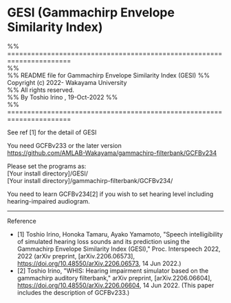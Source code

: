 # GESI   (Gammachirp Envelope Similarity Index)  

%% ======================================================================  
%%  
%% README file for Gammachirp Envelope Similarity Index (GESI) 
%% Copyright (c) 2022-  Wakayama University  
%% All rights reserved.  
%% By Toshio Irino , 19-Oct-2022
%%  
%% ======================================================================  
  
See ref [1] for the detail of GESI  

You need GCFBv233 or the later version  
    https://github.com/AMLAB-Wakayama/gammachirp-filterbank/GCFBv234  

Please set the programs as:   
    [Your install directory]/GESI/  
    [Your install directory]/gammachirp-filterbank/GCFBv234/  


You need to learn GCFBv234[2] if you wish to set hearing level including hearing-impaired audiogram.  
  

---  
Reference  
- [1] Toshio Irino, Honoka Tamaru, Ayako Yamamoto, "Speech intelligibility of simulated hearing loss sounds and its prediction using the Gammachirp Envelope Similarity Index (GESI)," Proc. Interspeech 2022, 2022 (arXiv preprint, [arXiv.2206.06573], https://doi.org/10.48550/arXiv.2206.06573, 14 Jun 2022.)  
- [2] Toshio Irino, "WHIS: Hearing impairment simulator based on the gammachirp auditory filterbank," arXiv preprint, [arXiv.2206.06604], 
https://doi.org/10.48550/arXiv.2206.06604, 14 Jun 2022. (This paper includes the description of GCFBv233.)  


  
